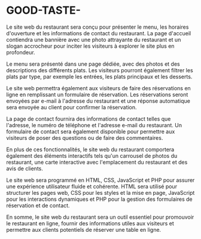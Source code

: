 # GOOD-TASTE-


Le site web du restaurant sera conçu pour présenter le menu, les horaires d'ouverture et les informations de contact du restaurant. La page d'accueil contiendra une bannière avec une photo attrayante du restaurant et un slogan accrocheur pour inciter les visiteurs à explorer le site plus en profondeur.

Le menu sera présenté dans une page dédiée, avec des photos et des descriptions des différents plats. Les visiteurs pourront également filtrer les plats par type, par exemple les entrées, les plats principaux et les desserts.

Le site web permettra également aux visiteurs de faire des réservations en ligne en remplissant un formulaire de réservation. Les réservations seront envoyées par e-mail à l'adresse du restaurant et une réponse automatique sera envoyée au client pour confirmer la réservation.

La page de contact fournira des informations de contact telles que l'adresse, le numéro de téléphone et l'adresse e-mail du restaurant. Un formulaire de contact sera également disponible pour permettre aux visiteurs de poser des questions ou de faire des commentaires.

En plus de ces fonctionnalités, le site web du restaurant comportera également des éléments interactifs tels qu'un carrousel de photos du restaurant, une carte interactive avec l'emplacement du restaurant et des avis de clients.

Le site web sera programmé en HTML, CSS, JavaScript et PHP pour assurer une expérience utilisateur fluide et cohérente. HTML sera utilisé pour structurer les pages web, CSS pour les styles et la mise en page, JavaScript pour les interactions dynamiques et PHP pour la gestion des formulaires de réservation et de contact.

En somme, le site web du restaurant sera un outil essentiel pour promouvoir le restaurant en ligne, fournir des informations utiles aux visiteurs et permettre aux clients potentiels de réserver une table en ligne.
